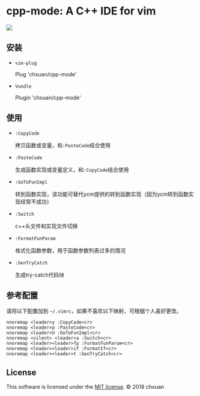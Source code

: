 cpp-mode: A C++ IDE for vim
===============================================

![][1]

## 安装
    
- `vim-plug`

    Plug 'chxuan/cpp-mode'

- `Vundle`

    Plugin 'chxuan/cpp-mode'

## 使用

- `:CopyCode`

    拷贝函数或变量，和`:PasteCode`结合使用

- `:PasteCode`

    生成函数实现或变量定义，和`:CopyCode`结合使用

- `:GoToFunImpl`
    
    转到函数实现，该功能可替代ycm提供的转到函数实现（因为ycm转到函数实现经常不成功）

- `:Switch`

    c++头文件和实现文件切换

- `:FormatFunParam`

    格式化函数参数，用于函数参数列表过多的情况

- `:GenTryCatch`

    生成try-catch代码块

## 参考配置

请将以下配置加到 `~/.vimrc`，如果不喜欢以下映射，可根据个人喜好更改。

    nnoremap <leader>y :CopyCode<cr>
    nnoremap <leader>p :PasteCode<cr>
    nnoremap <leader>U :GoToFunImpl<cr>
    nnoremap <silent> <leader>a :Switch<cr>
    nnoremap <leader><leader>fp :FormatFunParam<cr>
    nnoremap <leader><leader>if :FormatIf<cr>
    nnoremap <leader><leader>t :GenTryCatch<cr>

## License

This software is licensed under the [MIT license][2]. © 2018 chxuan


  [1]: https://raw.githubusercontent.com/chxuan/cpp-mode/master/screenshots/cpp-mode.gif
  [2]: https://github.com/chxuan/cpp-mode/blob/master/LICENSE
